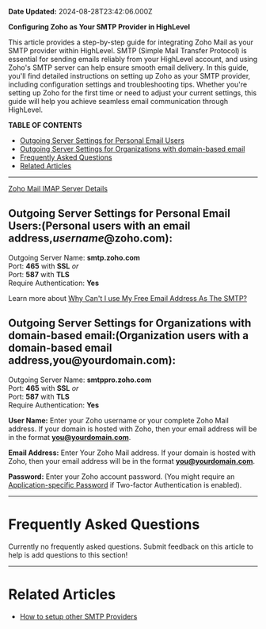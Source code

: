 **Date Updated:** 2024-08-28T23:42:06.000Z

**Configuring Zoho as Your SMTP Provider in HighLevel**

This article provides a step-by-step guide for integrating Zoho Mail as your SMTP provider within HighLevel. SMTP (Simple Mail Transfer Protocol) is essential for sending emails reliably from your HighLevel account, and using Zoho's SMTP server can help ensure smooth email delivery. In this guide, you'll find detailed instructions on setting up Zoho as your SMTP provider, including configuration settings and troubleshooting tips. Whether you're setting up Zoho for the first time or need to adjust your current settings, this guide will help you achieve seamless email communication through HighLevel.

  
**TABLE OF CONTENTS**

   * [Outgoing Server Settings for Personal Email Users](#Outgoing-Server-Settings-for-Personal-Email-Users%3A%C2%A0%28Personal-users-with-an-email-address,%C2%A0username@zoho.com%29%3A)
   * [Outgoing Server Settings for Organizations with domain-based email](#Outgoing-Server-Settings-for-Organizations-with-domain-based-email%3A%C2%A0%28Organization-users-with-a-domain-based-email-address,%C2%A0you@yourdomain.com%29%3A)
* [Frequently Asked Questions](#Frequently-Asked-Questions)
* [Related Articles](#Related-Articles)

---
  
  
[Zoho Mail IMAP Server Details](https://www.zoho.com/mail/help/imap-access.html)
  
  
## **Outgoing Server Settings for Personal Email Users:**(Personal users with an email address,_username_**@zoho.com):**

Outgoing Server Name: **smtp.zoho.com**  
Port: **465** with **SSL** _or_  
Port: **587** with **TLS**  
Require Authentication: **Yes**

Learn more about [Why Can't I use My Free Email Address As The SMTP?](https://help.gohighlevel.com/en/support/solutions/articles/48001063376)

  
## **Outgoing Server Settings for Organizations with domain-based email:**(Organization users with a domain-based email address,**you**@**yourdomain.com):**

Outgoing Server Name: **smtppro.zoho.com**  
Port: **465** with **SSL** _or_  
Port: **587** with **TLS**  
Require Authentication: **Yes**

**User Name:** Enter your Zoho username or your complete Zoho Mail address. If your domain is hosted with Zoho, then your email address will be in the format **you@yourdomain.com**.  
  
**Email Address:** Enter Your Zoho Mail address. If your domain is hosted with Zoho, then your email address will be in the format **you@yourdomain.com**.  
  
**Password:** Enter your Zoho account password. (You might require an [Application-specific Password](https://www.zoho.com/mail/help/adminconsole/two-factor-authentication.html#alink5) if Two-factor Authentication is enabled).

---

# **Frequently Asked Questions**

Currently no frequently asked questions. Submit feedback on this article to help is add questions to this section!

---

# **Related Articles**

* [](https://help.gohighlevel.com/en/support/solutions/articles/155000002369)[How to setup other SMTP Providers](https://help.gohighlevel.com/support/solutions/articles/48001059689-setting-up-smtp-providers)

  